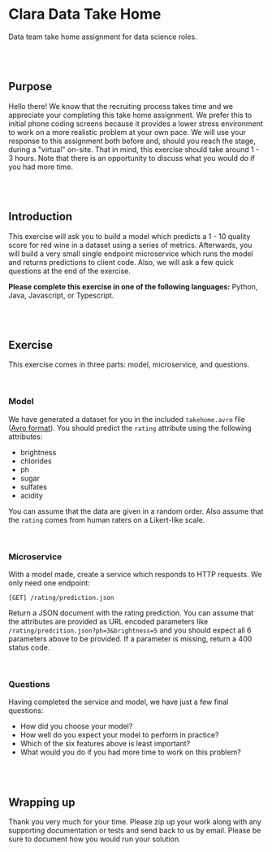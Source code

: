Clara Data Take Home
====================================================================================================
Data team take home assignment for data science roles.

<br>
<br>

Purpose
-----------------------------------------------------------------------------
Hello there! We know that the recruiting process takes time and we appreciate your completing this take home assignment. We prefer this to initial phone coding screens because it provides a lower stress environment to work on a more realistic problem at your own pace. We will use your response to this assignment both before and, should you reach the stage, during a "virtual" on-site. That in mind, this exercise should take around 1 - 3 hours. Note that there is an opportunity to discuss what you would do if you had more time.

<br>
<br>

Introduction
-----------------------------------------------------------------------------
This exercise will ask you to build a model which predicts a 1 - 10 quality score for red wine in a dataset using a series of metrics. Afterwards, you will build a very small single endpoint microservice which runs the model and returns predictions to client code. Also, we will ask a few quick questions at the end of the exercise.

**Please complete this exercise in one of the following languages:** Python, Java, Javascript, or Typescript.

<br>
<br>

Exercise
-----------------------------------------------------------------------------
This exercise comes in three parts: model, microservice, and questions.

<br>

### Model
We have generated a dataset for you in the included `takehome.avro` file ([Avro format](https://avro.apache.org/)). You should predict the `rating` attribute using the following attributes:

 - brightness
 - chlorides
 - ph
 - sugar
 - sulfates
 - acidity

You can assume that the data are given in a random order. Also assume that the `rating` comes from human raters on a Likert-like scale.

<br>

### Microservice
With a model made, create a service which responds to HTTP requests. We only need one endpoint:

`[GET] /rating/prediction.json`

Return a JSON document with the rating prediction. You can assume that the attributes are provided as URL encoded parameters like `/rating/predcition.json?ph=3&brightness=5` and you should expect all 6 parameters above to be provided. If a parameter is missing, return a 400 status code.

<br>

### Questions
Having completed the service and model, we have just a few final questions:

 - How did you choose your model?
 - How well do you expect your model to perform in practice?
 - Which of the six features above is least important?
 - What would you do if you had more time to work on this problem?

<br>
<br>

Wrapping up
-----------------------------------------------------------------------------
Thank you very much for your time. Please zip up your work along with any supporting documentation or tests and send back to us by email. Please be sure to document how you would run your solution.
